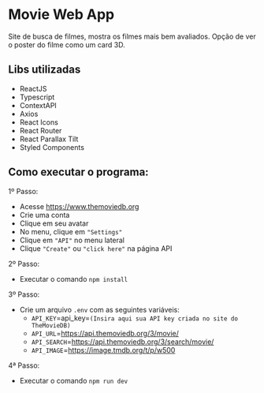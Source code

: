 # Movie Web App

<p>Site de busca de filmes, mostra os filmes mais bem avaliados. Opção de ver o poster do filme como um card 3D. </p>

## Libs utilizadas

<ul>
  <li>ReactJS</li>
  <li>Typescript</li>
  <li>ContextAPI</>
  <li>Axios</li>
  <li>React Icons</li>
  <li>React Router</li>
  <li>React Parallax Tilt</li>
  <li>Styled Components</li>
</ul>

## Como executar o programa:

1º Passo:

- Acesse https://www.themoviedb.org
- Crie uma conta
- Clique em seu avatar
- No menu, clique em `"Settings"`
- Clique em `"API"` no menu lateral
- Clique `"Create"` ou `"click here"` na página API

2º Passo:

- Executar o comando `npm install`

3º Passo:

- Crie um arquivo `.env` com as seguintes variáveis:
  - `API_KEY`=api_key=`(Insira aqui sua API key criada no site do TheMovieDB)`
  - `API_URL`=https://api.themoviedb.org/3/movie/
  - `API_SEARCH`=https://api.themoviedb.org/3/search/movie/
  - `API_IMAGE`=https://image.tmdb.org/t/p/w500

4ª Passo:

- Executar o comando `npm run dev`
